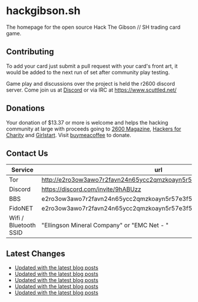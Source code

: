 # hackgibson.sh
The homepage for the open source Hack The Gibson // SH trading card game.


## Contributing

To add your card just submit a pull request with your card's front art, it would be added to the next run of set after community play testing.

Game play and discussions over the project is held the r2600 discord server. Come join us at [Discord](https://discord.com/invite/9hABUzz) or via IRC at https://www.scuttled.net/


## Donations

Your donation of $13.37 or more is welcome and helps the hacking community at large with proceeds going to [2600 Magazine](https://2600.com/), [Hackers for Charity](https://hackersforcharity.org) and [Girlstart](https://girlstart.org).  Visit [buymeacoffee](https://www.buymeacoffee.com/hackgibson.sh) to donate.


## Contact Us

Service | url
-|-
Tor | http://e2ro3ow3awo7r2favn24n65ycc2qmzkoayn5r57e3f56nvjwdcgg32ad.onion
Discord | https://discord.com/invite/9hABUzz
BBS | e2ro3ow3awo7r2favn24n65ycc2qmzkoayn5r57e3f56nvjwdcgg32ad.onion:23
FidoNET | e2ro3ow3awo7r2favn24n65ycc2qmzkoayn5r57e3f56nvjwdcgg32ad.onion:24554
Wifi / Bluetooth SSID | "Ellingson Mineral Company" or "EMC Net - <fidonet address>"

## Latest Changes
<!-- BLOG-POST-LIST:START -->
- [Updated with the latest blog posts](https://github.com/DFW2600/hackgibson.sh/commit/bd3b4ce718af86d607ab32d507824d7f45c6da4b)
- [Updated with the latest blog posts](https://github.com/DFW2600/hackgibson.sh/commit/b4b900da0f04434ba010de8d75305b79a351707b)
- [Updated with the latest blog posts](https://github.com/DFW2600/hackgibson.sh/commit/2ebc4fec8c6f61ba0ea8ffe9a68e14b3b7aa5afd)
- [Updated with the latest blog posts](https://github.com/DFW2600/hackgibson.sh/commit/ccad6d69169bf7630f9c6ebfd4e6cd65b1a5992b)
- [Updated with the latest blog posts](https://github.com/DFW2600/hackgibson.sh/commit/77d0899c4453fbecb5939f8d8b6f0a02a46ba69f)
<!-- BLOG-POST-LIST:END -->
